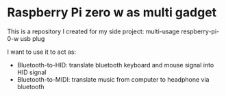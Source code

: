 # Raspberry Pi zero w as multi gadget

This is a repository I created for my side project: multi-usage respberry-pi-0-w usb plug

I want to use it to act as:

* Bluetooth-to-HID: translate bluetooth keyboard and mouse signal into HID signal
* Bluetooth-to-MIDI: translate music from computer to headphone via bluetooth
